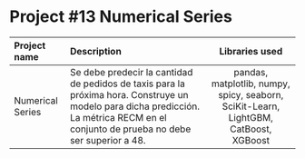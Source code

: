 # Project #13 Numerical Series



| Project name          | Description            | Libraries used              |
| :-------------------- | :--------------------- |:---------------------------:|
|Numerical Series| Se debe predecir la cantidad de pedidos de taxis para la próxima hora. Construye un modelo para dicha predicción. La métrica RECM en el conjunto de prueba no debe ser superior a 48. |pandas, matplotlib, numpy, spicy, seaborn, SciKit-Learn, LightGBM, CatBoost, XGBoost|
